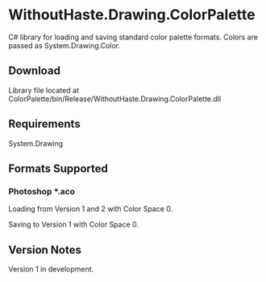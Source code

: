 # WithoutHaste.Drawing.ColorPalette

C# library for loading and saving standard color palette formats. Colors are passed as System.Drawing.Color.

## Download

Library file located at ColorPalette/bin/Release/WithoutHaste.Drawing.ColorPalette.dll

## Requirements

System.Drawing

## Formats Supported

### Photoshop *.aco

Loading from Version 1 and 2 with Color Space 0.

Saving to Version 1 with Color Space 0.

## Version Notes

Version 1 in development.
